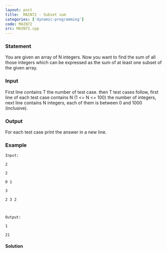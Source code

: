 ```yaml
---
layout: post
title:  MAIN72 - Subset sum
categories: ['dynamic-programming']
code: MAIN72
src: MAIN72.cpp
---
```


### **Statement**

You are given an array of N integers. Now you want to find the sum of all
those integers which can be expressed as the sum of at least one subset of the
given array.

### Input

First line contains T the number of test case. then T test cases follow, first
line of each test case contains N (1 <= N <= 100) the number of integers, next
line contains N integers, each of them is between 0 and 1000 (inclusive).

### Output

For each test case print the answer in a new line.

### Example

    
    
    Input:
    2
    2
    0 1
    3
    2 3 2
    
    Output:
    1
    21



#### **Solution**



